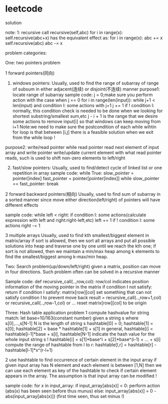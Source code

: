 # leetcode
solution

note: 
1: recursive call recursive(self,abc)
for i in range(x):
 self.recursive(abc+x)
has the equivalent effect as:
for i in range(x):
 abc += x
 self.recursive(abc)
 abc -= x
 
 problem categories:
 
 One: two pointers problem
 
 1 forward pointers(同向)
 
 1) windows pointers:
 Usually, used to find the range of subarray of range of subsum in either adjacent(连续) or disjoint(不连续) manner 
 purpose1: locate range of subarray
 sample code:
 j = 0;make sure you perform action with the case when j == 0
 for i in range(len(input)):
    while j+1 < len(input) and condition I:
      some actions with j+1
      j += 1
    if ! condition I: normally, this condition check is needed to be done when we looking for shortest substring/smallest sum,etc
       j - i + 1 is the range that we desire
    some actions to remove input[i] so that windows can keep moving from i+1
 Note:we need to make sure the postcondition of each while wihtin for loop is that between [i,j] there is a feasible solution when we exit from the while loop !
 
 purpose2: write/read pointer while read pointer read next element of input array and write pointer write/update current element with what read pointer reads, such is used to shift non-zero elements to left/right 
    
 2) fast/slow pointers:
 Usually, used to find/detect cycle of linked list or one repetition in array
 sample code:
 while True:
  slow_pointer = pointer[index]
  fast_pointer = pointer[pointer[index]]
  while slow_pointer == fast_pointer:
     break
 
 2 forward backward pointers(相向)
 Usually, used to find sum of subarray in a sorted manner since move either direction(left/right) of pointers will have different effects
 
 sample code:
 while left < right:
    if condition I:
       some actions(calculate expression with left and right:right-left,etc)
       left += 1
    if ! condition I:
       some actions
       right -= 1
       
 3 multiple arrays
 Usually, used to find kth smallest/biggest element in matrix/array
 if sort is allowed, then we sort all arrays and put all possible solutions into heap and traverse one by one until we reach the kth one;
 if sort is not allowed, then we maintain a min/max heap among k elements to find the smallest/biggest among k-max/min heap.
 
 
Two: Search problem(up/down/left/right)
given a matrix, position can move in four directions. Such problem often can be solved in a recursive manner

Sample code:
def recursive_call(..,row,col): row/col indicates position information of the moving pointer in the matrix
 if condition I not satisfy:
   return
 if condition I satisfy:
   matrix[row][col] set something that can not satisfy condition I to prevent move back
   result = recursive_call(..,row+1,col) or recursive_call(..,row-1,col) or ...
   reset matrix[row][col] to be origin
   
Three: Hash table application problem
1 compute hashvalue for string match:
let base=10/163(constant number) given a string s where s[0],...,s[N-1] N is the length of string s
hashtable[0] = 0; hashtable[1] = s[0]; hashtable[2] = base * hashtable[1] + s[1]
in general, hashtable[i] = hashtable[i-1]*base + s[i], hashtable[N-1] indicate the hash value for the whole input string s !
hashtable[i] = s[1]*base^i + s[2]*base^(i-1) + ... + s[i]
compute the range of hashtable from l to r: hashtable[l,r] = hashtable[r] - hashtable[l-1]*x^(r-l+1)

2 use hashtable to find occurrence of certain element in the input array
if given input array has N element and each element is between [1,N] then we can use each element as key of the hashtable to check if certain element appears in the array. The assumption is that input array can be modified !

sample code:
for x in input_array:
   if input_array[abs(x)] < 0:
      perform action (abs(x) has been seen before thus munus)
   else:
      input_array[abs(x)] = 0 - abs(input_array[abs(x)]) (first time seen, thus set minus !)
